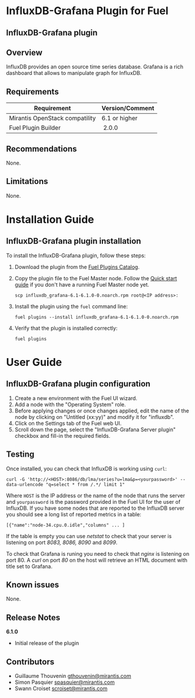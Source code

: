 InfluxDB-Grafana Plugin for Fuel
================================

InfluxDB-Grafana plugin
-----------------------

Overview
--------

InfluxDB provides an open source time series database. Grafana is a rich
dashboard that allows to manipulate graph for InfluxDB.

Requirements
------------

| Requirement                    | Version/Comment |
|--------------------------------|-----------------|
| Mirantis OpenStack compatility | 6.1 or higher   |
| Fuel Plugin Builder            | 2.0.0           |

Recommendations
---------------

None.

Limitations
-----------

None.

Installation Guide
==================

**InfluxDB-Grafana** plugin installation
----------------------------------------


To install the InfluxDB-Grafana plugin, follow these steps:

1. Download the plugin from the [Fuel Plugins
   Catalog](https://software.mirantis.com/download-mirantis-openstack-fuel-plug-ins/).

2. Copy the plugin file to the Fuel Master node. Follow the [Quick start
   guide](https://software.mirantis.com/quick-start/) if you don't have a running
   Fuel Master node yet.

   ```
   scp influxdb_grafana-6.1-6.1.0-0.noarch.rpm root@<IP address>:
   ```

3. Install the plugin using the `fuel` command line:

   ```
   fuel plugins --install influxdb_grafana-6.1-6.1.0-0.noarch.rpm
   ```

4. Verify that the plugin is installed correctly:

   ```
   fuel plugins
   ```

User Guide
==========

**InfluxDB-Grafana** plugin configuration
---------------------------------------------

1. Create a new environment with the Fuel UI wizard.
2. Add a node with the "Operating System" role.
3. Before applying changes or once changes applied, edit the name of the node by
   clicking on "Untitled (xx:yy)" and modify it for "influxdb".
4. Click on the Settings tab of the Fuel web UI.
5. Scroll down the page, select the "InfluxDB-Grafana Server plugin" checkbox
   and fill-in the required fields.

Testing
-------

Once installed, you can check that InfluxDB is working using `curl`:

```
curl -G 'http://<HOST>:8086/db/lma/series?u=lma&p=<yourpassword>' --data-urlencode "q=select * from /.*/ limit 1"
```

Where `HOST` is the IP address or the name of the node that runs the server and
`yourpassword` is the password provided in the Fuel UI for the user of InfluxDB.
If you have some nodes that are reported to the InfluxDB server you should see
a long list of reported metrics in a table:
```
[{"name":"node-34.cpu.0.idle","columns" ... ]
```

If the table is empty you can use *netstat* to check that your server is listening
on port *8083, 8086, 8090* and *8099*.

To check that Grafana is runing you need to check that *nginx* is listening
on port 80. A *curl* on port *80* on the host will retrieve an HTML document
with title set to Grafana.


Known issues
------------

None.

Release Notes
-------------

**6.1.0**

* Initial release of the plugin

Contributors
------------

* Guillaume Thouvenin <gthouvenin@mirantis.com>
* Simon Pasquier <spasquier@mirantis.com>
* Swann Croiset <scroiset@mirantis.com>
